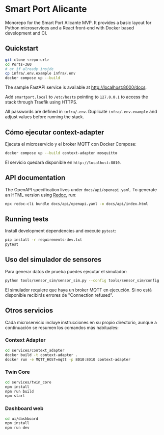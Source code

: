 # Smart Port Alicante

Monorepo for the Smart Port Alicante MVP. It provides a basic layout for Python
microservices and a React front-end with Docker based development and CI.

## Quickstart

```bash
git clone <repo-url>
cd Ports-360
# or if already inside
cp infra/.env.example infra/.env
docker compose up --build
```

The sample FastAPI service is available at [http://localhost:8000/docs](http://localhost:8000/docs).

Add `smartport.local` to `/etc/hosts` pointing to `127.0.0.1` to access the stack through Traefik using HTTPS.

All passwords are defined in `infra/.env`. Duplicate `infra/.env.example` and adjust values before running the stack.


## Cómo ejecutar context-adapter

Ejecuta el microservicio y el broker MQTT con Docker Compose:

```bash
docker compose up --build context-adapter mosquitto
```

El servicio quedará disponible en `http://localhost:8010`.


## API documentation

The OpenAPI specification lives under `docs/api/openapi.yaml`. To generate an
HTML version using [Redoc](https://github.com/Redocly/redoc), run:

```bash
npx redoc-cli bundle docs/api/openapi.yaml -o docs/api/index.html
```

## Running tests

Install development dependencies and execute `pytest`:

```bash
pip install -r requirements-dev.txt
pytest
```

## Uso del simulador de sensores

Para generar datos de prueba puedes ejecutar el simulador:

```bash
python tools/sensor_sim/sensor_sim.py --config tools/sensor_sim/config.yaml --mqtt-host localhost --rate 1
```

El simulador requiere que haya un broker MQTT en ejecución. Si no está disponible
recibirás errores de "Connection refused".

## Otros servicios

Cada microservicio incluye instrucciones en su propio directorio, aunque a
continuación se resumen los comandos más habituales:

### Context Adapter

```bash
cd services/context_adapter
docker build -t context-adapter .
docker run -e MQTT_HOST=mqtt -p 8010:8010 context-adapter
```

### Twin Core

```bash
cd services/twin_core
npm install
npm run build
npm start
```

### Dashboard web

```bash
cd ui/dashboard
npm install
npm run dev
```
